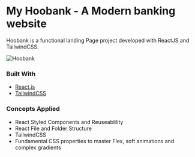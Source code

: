 # My Hoobank - A Modern banking website

Hoobank is a functional landing Page project developed with ReactJS and TailwindCSS. 

![Hoobank](https://raw.githubusercontent.com/altBeck/temp-img/main/Hoo-Bank-_2_.avif)

### Built With

- [React.js](https://reactjs.org/)
- [TailwindCSS](https://tailwindcss.com/)

### Concepts Applied

- React Styled Components and Reuseablility
- React File and Folder Structure
- TailwindCSS
- Fundamental CSS properties to master Flex, soft animations and complex gradients

